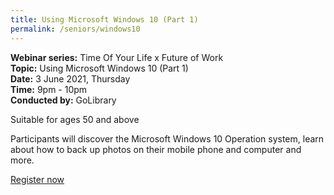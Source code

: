 ```yaml
---
title: Using Microsoft Windows 10 (Part 1)
permalink: /seniors/windows10
---
```

**Webinar series:** Time Of Your Life x Future of Work</br> **Topic:** Using Microsoft Windows 10 (Part 1)</br> **Date:** 3 June 2021, Thursday</br> **Time:** 9pm - 10pm </br> **Conducted by:** GoLibrary

Suitable for ages 50 and above

Participants will discover the Microsoft Windows 10 Operation system, learn about how to back up photos on their mobile phone and computer and more.

[Register now](https://www.eventbrite.sg/e/using-microsoft-windows-10-part-1-time-of-your-life-registration-154496371807?aff=ebdsoporgprofile)
